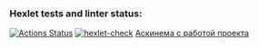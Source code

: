### Hexlet tests and linter status:
[![Actions Status](https://github.com/SevaErshov/python-project-lvl2/workflows/hexlet-check/badge.svg)](https://github.com/SevaErshov/python-project-lvl2/actions)
[![hexlet-check](https://github.com/SevaErshov/python-project-lvl2/actions/workflows/hexlet-check.yml/badge.svg)](https://github.com/SevaErshov/python-project-lvl2/actions/workflows/hexlet-check.yml)
[Аскинема с работой проекта](https://asciinema.org/a/510066)
